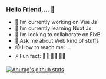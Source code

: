 ### Hello Friend,... 👋

- 🔭 I’m currently working on Vue Js
- 🌱 I’m currently learning Nuxt Js
- 👯 I’m looking to collaborate on FixB
- 💬 Ask me about Web kind of stuffs
- 📫 How to reach me: ...
- ⚡ Fun fact: 👨‍💻 👨‍💻 👨‍💻


[![Anurag's github stats](https://github-readme-stats.vercel.app/api?username=thealoneprogrammer)](https://github.com/anuraghazra/github-readme-stats)

